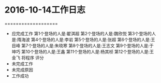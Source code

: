 # 2016-10-14工作日志
===================

* 应完成工作
第1个登场的人是:翟淇超
第2个登场的人是:魏欣悦
第3个登场的人是:隋海波
第4个登场的人是:李岩
第5个登场的人是:张超
第6个登场的人是:王目峰
第7个登场的人是:朱晓寒
第8个登场的人是:王志文
第9个登场的人是:于坤巧
第10个登场的人是:王鑫
第11个登场的人是:杨其桢
第12个登场的人是:王金飞
  将程序 评分
* 未完成工作
* 未完成原因
* 工作成功
